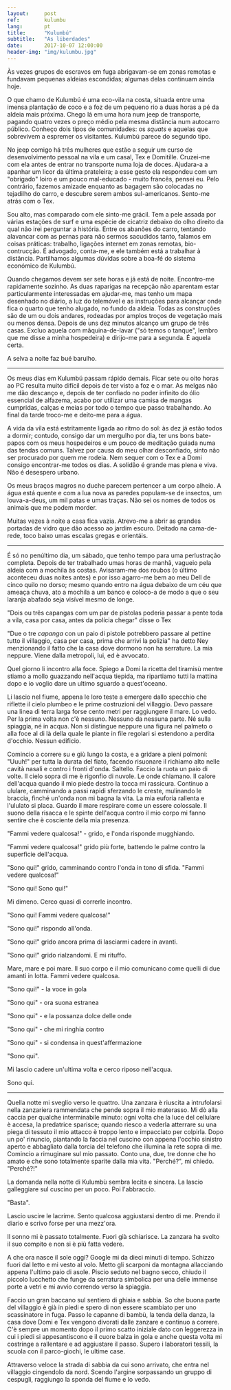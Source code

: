 ```yaml
---
layout:     post
ref:		kulumbu
lang: 		pt
title:      "Kulumbú"
subtitle:   "As liberdades"
date:       2017-10-07 12:00:00
header-img: "img/kulumbu.jpg"
---
```


Às vezes grupos de escravos em fuga abrigavam-se em zonas remotas e fundavam pequenas aldeias escondidas; algumas delas continuam ainda hoje. 

O que chamo de Kulumbú é uma eco-vila na costa, situada entre uma imensa plantação de coco e a foz de um pequeno rio a duas horas a pé da aldeia mais próxima. Chego lá em uma hora num jeep de transporte, pagando quatro vezes o preço médio pela mesma distância num autocarro público. Conheço dois tipos de comunidades: os *squats* e aquelas que sobrevivem a espremer os visitantes. Kulumbú parece do segundo tipo.

No jeep comigo há três mulheres que estão a seguir um curso de desenvolvimento pessoal na vila e um casal, Tex e Domitille. Cruzei-me com ela antes de entrar no transporte numa loja de doces. Ajudara-a a apanhar um licor da última prateleira; a esse gesto ela respondeu com um "obrigado" loiro e um pouco mal-educado - muito francês, pensei eu. Pelo contrário, fazemos amizade enquanto as bagagem são colocadas no tejadilho do carro, e descubre serem ambos sul-americanos. Sento-me atrás com o Tex.

Sou alto, mas comparado com ele sinto-me grácil. Tem a pele assada por várias estações de surf e uma espécie de cicatriz debaixo do olho direito da qual não irei perguntar a história. Entre os abanões do carro, tentando alavancar com as pernas para não sermos  sacudidos tanto, falamos em coisas práticas: trabalho, ligações internet em zonas remotas, bio-contrucção. É advogado, conta-me, e ele também está a trabalhar à distância. Partilhamos algumas dúvidas sobre a boa-fé do sistema económico de Kulumbú.

Quando chegamos devem ser sete horas e já está de noite. Encontro-me rapidamente sozinho. As duas raparigas na recepção não aparentam estar particularmente interessadas em ajudar-me, mas tenho um mapa desenhado no diário, a luz do telemóvel e as instruções para alcançar onde fica o quarto que tenho alugado, no fundo da aldeia. Todas as construções são de um ou dois andares, rodeadas por amplos troços de vegetação mais ou menos densa. Depois de uns dez minutos alcanço um grupo de três casas. Excluo aquela com mâquina-de-lavar ("só temos o tanque", lembro que me disse a minha hospedeira) e dirijo-me para a segunda. É aquela certa.

A selva a noite faz bué barulho.

---

Os meus dias em Kulumbú passam rápido demais. Ficar sete ou oito horas ao PC resulta muito difícil depois de ter visto a foz e o mar. As melgas não me dão descanço e, depois de ter confiado no poder infinito do ólio essencial de alfazema, acabo por utilizar uma camisa de mangas cumpridas, calças e meias por todo o tempo que passo trabalhando. Ao final da tarde troco-me e deito-me para a água.

A vida da vila está estritamente ligada ao ritmo do sol: às dez já estão todos a dormir; contudo, consigo dar um mergulho por dia, ter uns bons bate-papos com os meus hospedeiros e um pouco de meditação guiada numa das tendas comuns. Talvez por causa do meu olhar desconfiado, sinto não ser procurado por quem me rodeia. Nem sequer com o Tex e a Domi consigo encontrar-me todos os dias. A solidão é grande mas plena e viva. Não é desespero urbano.

Os meus braços magros no  duche parecem pertencer a um corpo alheio. A água está quente e com a lua nova as paredes populam-se de insectos, um louva-a-deus, um mil patas e umas traças. Não sei os nomes de todos os animais que me podem morder.

Muitas vezes à noite a casa fica vazia. Atrevo-me a abrir as grandes portadas de vidro que dão acesso ao jardim escuro. Deitado na cama-de-rede, toco baixo umas escalas gregas e orientáis.

---

É só no penúltimo dia, um sábado, que tenho tempo para uma perlustração completa. Depois de ter trabalhado umas horas de manhã, vagueio pela aldeia com a mochila às costas. Avisaram-me dos roubos (o último aconteceu duas noites antes) e por isso agarro-me bem ao meu Dell de cinco quilo no dorso; mesmo quando entro na água debaixo de um céu que ameaça chuva, ato a mochila a um banco e coloco-a de modo a que o seu laranja abafado seja visível mesmo de longe.

"Dois ou três capangas com um par de pistolas poderia passar a pente toda a vila, casa por casa, antes da polícia chegar" disse o Tex 

"Due o tre *capanga* con un paio di pistole potrebbero passare al pettine tutto il villaggio, casa per casa, prima che arrivi la polizia" ha detto Ney menzionando il fatto che la casa dove dormono non ha serrature. La mia neppure. Viene dalla metropoli, lui, ed è avvocato.

Quel giorno li incontro alla foce. Spiego a Domi la ricetta del tiramisù mentre stiamo a mollo guazzando nell'acqua tiepida, ma ripartiamo tutti la mattina dopo e io voglio dare un ultimo sguardo a quest'oceano.

Li lascio nel fiume, appena le loro teste a emergere dallo specchio che riflette il cielo plumbeo e le prime costruzioni del villaggio. Devo passare una linea di terra larga forse cento metri per raggiungere il mare. Lo vedo. Per la prima volta non c'è nessuno. Nessuno da nessuna parte. Né sulla spiaggia, né in acqua. Non si distingue neppure una figura nel palmeto o alla foce al di là della quale le piante in file regolari si estendono a perdita d'occhio. Nessun edificio.

Comincio a correre su e giù lungo la costa, e a gridare a pieni polmoni: "Uuuh!" per tutta la durata del fiato, facendo risuonare il richiamo alto nelle cavità nasali e contro i fronti d'onda. Saltello. Faccio la ruota un paio di volte. Il cielo sopra di me è rigonfio di nuvole. Le onde chiamano. Il calore dell'acqua quando il mio piede destro la tocca mi rassicura. Continuo a ululare, camminando a passi rapidi sferzando le creste, mulinando le braccia, finché un'onda non mi bagna la vita. La mia euforia rallenta e l'ululato si placa. Guardo il mare respirare come un essere colossale. Il suono della risacca e le spinte dell'acqua contro il mio corpo mi fanno sentire che è cosciente della mia presenza.

"Fammi vedere qualcosa!" - grido, e l'onda risponde mugghiando.

"Fammi vedere qualcosa!" grido più forte, battendo le palme contro la superficie dell'acqua.

"Sono qui!" grido, camminando contro l'onda in tono di sfida. "Fammi vedere qualcosa!"

"Sono qui! Sono qui!"

Mi dimeno. Cerco quasi di correrle incontro.

"Sono qui! Fammi vedere qualcosa!"

"Sono qui!" rispondo all'onda.

"Sono qui!" grido ancora prima di lasciarmi cadere in avanti.

"Sono qui!" grido rialzandomi. E mi rituffo.

Mare, mare e poi mare. Il suo corpo e il mio comunicano come quelli di due amanti in lotta. Fammi vedere qualcosa.

"Sono qui!" - la voce in gola

"Sono qui" - ora suona estranea

"Sono qui" - e la possanza dolce delle onde

"Sono qui" - che mi ringhia contro

"Sono qui" - si condensa in quest'affermazione

"Sono qui".

Mi lascio cadere un'ultima volta e cerco riposo nell'acqua.

Sono qui.

---

Quella notte mi sveglio verso le quattro. Una zanzara è riuscita a intrufolarsi nella zanzariera rammendata che pende sopra il mio materasso. Mi dò alla caccia per qualche interminabile minuto: ogni volta che la luce del cellulare è accesa, la predatrice sparisce; quando riesco a vederla atterrare su una piega di tessuto il mio attacco è troppo lento e impacciato per colpirla. Dopo un po' rinuncio, piantando la faccia nel cuscino con appena l'occhio sinistro aperto e abbagliato dalla torcia del telefono che illumina la rete sopra di me. Comincio a rimuginare sul mio passato. Conto una, due, tre donne che ho amato e che sono totalmente sparite dalla mia vita. "Perché?", mi chiedo. "Perché?!"

La domanda nella notte di Kulumbù sembra lecita e sincera. La lascio galleggiare sul cuscino per un poco. Poi l'abbraccio.

"Basta".

Lascio uscire le lacrime. Sento qualcosa aggiustarsi dentro di me. Prendo il diario e scrivo forse per una mezz'ora.

Il sonno mi è passato totalmente. Fuori già schiarisce. La zanzara ha svolto il suo compito e non si è più fatta vedere. 

A che ora nasce il sole oggi? Google mi da dieci minuti di tempo. Schizzo fuori dal letto e mi vesto al volo. Metto gli scarponi da montagna allacciando appena l'ultimo paio di asole. Piscio seduto nel bagno secco, chiudo il piccolo lucchetto che funge da serratura simbolica per una delle immense porte a vetri e mi avvio correndo verso la spiaggia. 

Faccio un gran baccano sul sentiero di ghiaia e sabbia. So che buona parte del villaggio è già in piedi e spero di non essere scambiato per uno scassinatore in fuga. Passo le capanne di bambù, la tenda della danza, la casa dove Domi e Tex vengono divorati dalle zanzare e continuo a correre. C'è sempre un momento dopo il primo scatto iniziale dato con leggerezza in cui i piedi si appesantiscono e il cuore balza in gola e anche questa volta mi costringe a rallentare e ad aggiustare il passo. Supero i laboratori tessili, la scuola con il parco-giochi, le ultime case.

Attraverso veloce la strada di sabbia da cui sono arrivato, che entra nel villaggio cingendolo da nord. Scendo l'argine sorpassando un gruppo di cespugli, raggiungo la sponda del fiume e lo vedo. 


